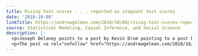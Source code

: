 ```yaml
---
title: Rising test scores . . . reported as stagnant test scores
date: '2018-10-08'
linkTitle: https://andrewgelman.com/2018/10/08/rising-test-scores-reported-stagnant-test-scores/
source: Statistical Modeling, Causal Inference, and Social Science
description: |-
  <p>Joseph Delaney points to a post by Kevin Drum pointing to a post by Bob Somerby pointing to a magazine article by Natalie Wexler that reported on the latest NAEP (National Assessment of Educational Progress) test results. In an article entitled, &#8220;Why American Students Haven&#8217;t Gotten Better at Reading in 20 Years,&#8221; Wexler asks, &#8220;what’s [&#8230;]</p>
  <p>The post <a rel="nofollow" href="https://andrewgelman.com/2018/10/08/rising-test-scores-reported-stagnant-test-scores/"
---
```

